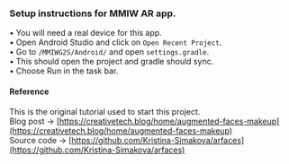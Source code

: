 ### Setup instructions for MMIW AR app.
• You will need a real device for this app.</br>
• Open Android Studio and click on `Open Recent Project`.</br>
• Go to `/MMIWG2S/Android/` and open `settings.gradle`.</br>
• This should open the project and gradle should sync.</br>
• Choose Run in the task bar.

#### Reference
This is the original tutorial used to start this project.</br>
Blog post -> [https://creativetech.blog/home/augmented-faces-makeup](https://creativetech.blog/home/augmented-faces-makeup)</br>
Source code -> [https://github.com/Kristina-Simakova/arfaces](https://github.com/Kristina-Simakova/arfaces)
